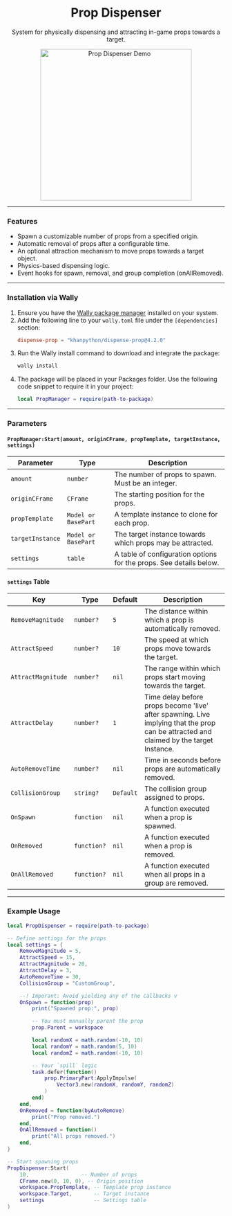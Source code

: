 <div align="center">
	<h1>Prop Dispenser</h1>
    <p>System for physically dispensing and attracting in-game props towards a target.</p>
     <img src="https://media.giphy.com/media/mt6Ct3gpcAOVzwk95i/giphy.gif" width="350" height="350" alt="Prop Dispenser Demo">
</div>


---

### Features

- Spawn a customizable number of props from a specified origin.
- Automatic removal of props after a configurable time.
- An optional attraction mechanism to move props towards a target object.
- Physics-based dispensing logic.
- Event hooks for spawn, removal, and group completion (onAllRemoved).

---

### Installation via Wally

1. Ensure you have the [Wally package manager](https://github.com/UpliftGames/wally) installed on your system.
2. Add the following line to your `wally.toml` file under the `[dependencies]` section:
   ```toml
   dispense-prop = "khanpython/dispense-prop@4.2.0"
   ```
3. Run the Wally install command to download and integrate the package:
    ```bash
    wally install
    ```
4. The package will be placed in your Packages folder. Use the following code snippet to require it in your project:
    ```lua
    local PropManager = require(path-to-package)
    ```

---

### Parameters

#### `PropManager:Start(amount, originCFrame, propTemplate, targetInstance, settings)`

| Parameter        | Type            | Description                                                                 |
|------------------|-----------------|-----------------------------------------------------------------------------|
| `amount`         | `number`        | The number of props to spawn. Must be an integer.                          |
| `originCFrame`   | `CFrame`        | The starting position for the props.                                       |
| `propTemplate`   | `Model or BasePart`| A template instance to clone for each prop.                                |
| `targetInstance` | `Model or BasePart`| The target instance towards which props may be attracted.                  |
| `settings`       | `table`         | A table of configuration options for the props. See details below.         |

#### `settings` Table

| Key               | Type             | Default      | Description                                                                 |
|--------------------|------------------|--------------|-----------------------------------------------------------------------------|
| `RemoveMagnitude` | `number?`        | `5`          | The distance within which a prop is automatically removed.                  |
| `AttractSpeed`    | `number?`        | `10`         | The speed at which props move towards the target.                           |
| `AttractMagnitude`| `number?`        | `nil`        | The range within which props start moving towards the target.               |
| `AttractDelay`      | `number?`        | `1`          | Time delay before props become 'live' after spawning. Live implying that the prop can be attracted and claimed by the target Instance.                      |
| `AutoRemoveTime`  | `number?`        | `nil`        | Time in seconds before props are automatically removed.                     |
| `CollisionGroup`  | `string?`        | `Default`    | The collision group assigned to props.                                      |
| `OnSpawn`         | `function`       | `nil`        | A function executed when a prop is spawned.                                 |
| `OnRemoved`       | `function?`      | `nil`        | A function executed when a prop is removed.                                 |
| `OnAllRemoved`    | `function?`      | `nil`        | A function executed when all props in a group are removed.                  |

---

### Example Usage

```lua
local PropDispenser = require(path-to-package)

-- Define settings for the props
local settings = {
    RemoveMagnitude = 5,
    AttractSpeed = 15,
    AttractMagnitude = 20,
    AttractDelay = 3,
    AutoRemoveTime = 30,
    CollisionGroup = "CustomGroup",

    --! Imporant: Avoid yielding any of the callbacks v
    OnSpawn = function(prop)
        print("Spawned prop:", prop)

        -- You must manually parent the prop
        prop.Parent = workspace

        local randomX = math.random(-10, 10)
        local randomY = math.random(5, 10)
        local randomZ = math.random(-10, 10)

        -- Your `spill` logic
        task.defer(function()
            prop.PrimaryPart:ApplyImpulse(
                Vector3.new(randomX, randomY, randomZ)
            )
        end)
    end,
    OnRemoved = function(byAutoRemove)
        print("Prop removed.")
    end,
    OnAllRemoved = function()
        print("All props removed.")
    end,
}

-- Start spawning props
PropDispenser:Start(
    10,                 -- Number of props
    CFrame.new(0, 10, 0), -- Origin position
    workspace.PropTemplate, -- Template prop instance
    workspace.Target,       -- Target instance
    settings                -- Settings table
)
```

